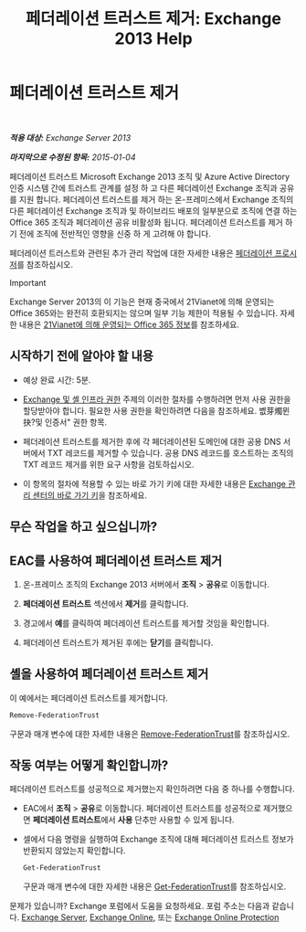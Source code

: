 ﻿---
title: '페더레이션 트러스트 제거: Exchange 2013 Help'
TOCTitle: 페더레이션 트러스트 제거
ms:assetid: dc4d126d-b567-470d-a5d0-e1402bf8f369
ms:mtpsurl: https://technet.microsoft.com/ko-kr/library/JJ657500(v=EXCHG.150)
ms:contentKeyID: 50484300
ms.date: 05/22/2018
mtps_version: v=EXCHG.150
ms.translationtype: MT
---

# 페더레이션 트러스트 제거

 

_**적용 대상:** Exchange Server 2013_

_**마지막으로 수정된 항목:** 2015-01-04_

페더레이션 트러스트 Microsoft Exchange 2013 조직 및 Azure Active Directory 인증 시스템 간에 트러스트 관계를 설정 하 고 다른 페더레이션 Exchange 조직과 공유를 지원 합니다. 페더레이션 트러스트를 제거 하는 온-프레미스에서 Exchange 조직의 다른 페더레이션 Exchange 조직과 및 하이브리드 배포의 일부분으로 조직에 연결 하는 Office 365 조직과 페더레이션 공유 비활성화 됩니다. 페더레이션 트러스트를 제거 하기 전에 조직에 전반적인 영향을 신중 하 게 고려해 야 합니다.

페더레이션 트러스트와 관련된 추가 관리 작업에 대한 자세한 내용은 [페더레이션 프로시저](federation-procedures-exchange-2013-help.md)를 참조하십시오.


> [!IMPORTANT]
> Exchange Server 2013의 이 기능은 현재 중국에서 21Vianet에 의해 운영되는 Office 365와는 완전히 호환되지는 않으며 일부 기능 제한이 적용될 수 있습니다. 자세한 내용은 <A href="https://go.microsoft.com/fwlink/?linkid=313640">21Vianet에 의해 운영되는 Office 365 정보</A>를 참조하세요.



## 시작하기 전에 알아야 할 내용

  - 예상 완료 시간: 5분.

  - [Exchange 및 셸 인프라 권한](exchange-and-shell-infrastructure-permissions-exchange-2013-help.md) 주제의 이러한 절차를 수행하려면 먼저 사용 권한을 할당받아야 합니다. 필요한 사용 권한을 확인하려면 다음을 참조하세요. 벲芽燭뮌抉?및 인증서" 권한 항목.

  - 페더레이션 트러스트를 제거한 후에 각 페더레이션된 도메인에 대한 공용 DNS 서버에서 TXT 레코드를 제거할 수 있습니다. 공용 DNS 레코드를 호스트하는 조직의 TXT 레코드 제거를 위한 요구 사항을 검토하십시오.

  - 이 항목의 절차에 적용할 수 있는 바로 가기 키에 대한 자세한 내용은 [Exchange 관리 센터의 바로 가기 키](keyboard-shortcuts-in-the-exchange-admin-center-exchange-online-protection-help.md)을 참조하세요.

## 무슨 작업을 하고 싶으십니까?

## EAC를 사용하여 페더레이션 트러스트 제거

1.  온-프레미스 조직의 Exchange 2013 서버에서 **조직** \> **공유**로 이동합니다.

2.  **페더레이션 트러스트** 섹션에서 **제거**를 클릭합니다.

3.  경고에서 **예**를 클릭하여 페더레이션 트러스트를 제거할 것임을 확인합니다.

4.  페더레이션 트러스트가 제거된 후에는 **닫기**를 클릭합니다.

## 셸을 사용하여 페더레이션 트러스트 제거

이 예에서는 페더레이션 트러스트를 제거합니다.

```powershell
Remove-FederationTrust
```

구문과 매개 변수에 대한 자세한 내용은 [Remove-FederationTrust](https://technet.microsoft.com/ko-kr/library/dd351153\(v=exchg.150\))를 참조하십시오.

## 작동 여부는 어떻게 확인합니까?

페더레이션 트러스트를 성공적으로 제거했는지 확인하려면 다음 중 하나를 수행합니다.

  - EAC에서 **조직** \> **공유**로 이동합니다. 페더레이션 트러스트를 성공적으로 제거했으면 **페더레이션 트러스트**에서 **사용** 단추만 사용할 수 있게 됩니다.

  - 셀에서 다음 명령을 실행하여 Exchange 조직에 대해 페더레이션 트러스트 정보가 반환되지 않았는지 확인합니다.
    
    ```powershell
    Get-FederationTrust
    ```
    
    구문과 매개 변수에 대한 자세한 내용은 [Get-FederationTrust](https://technet.microsoft.com/ko-kr/library/dd351262\(v=exchg.150\))를 참조하십시오.

문제가 있습니까? Exchange 포럼에서 도움을 요청하세요. 포럼 주소는 다음과 같습니다. [Exchange Server](https://go.microsoft.com/fwlink/p/?linkid=60612), [Exchange Online](https://go.microsoft.com/fwlink/p/?linkid=267542), 또는 [Exchange Online Protection](https://go.microsoft.com/fwlink/p/?linkid=285351)

